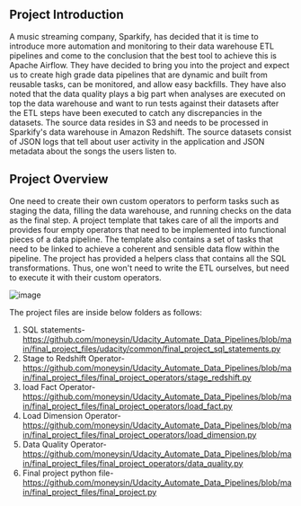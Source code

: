 ## Project Introduction

A music streaming company, Sparkify, has decided that it is time to introduce more automation and monitoring to their data warehouse ETL pipelines and come to the conclusion that the best tool to achieve this is Apache Airflow. They have decided to bring you into the project and expect us to create high grade data pipelines that are dynamic and built from reusable tasks, can be monitored, and allow easy backfills. They have also noted that the data quality plays a big part when analyses are executed on top the data warehouse and want to run tests against their datasets after the ETL steps have been executed to catch any discrepancies in the datasets.
The source data resides in S3 and needs to be processed in Sparkify's data warehouse in Amazon Redshift. The source datasets consist of JSON logs that tell about user activity in the application and JSON metadata about the songs the users listen to.

## Project Overview

One need to create their own custom operators to perform tasks such as staging the data, filling the data warehouse, and running checks on the data as the final step.
A project template that takes care of all the imports and provides four empty operators that need to be implemented into functional pieces of a data pipeline. The template also contains a set of tasks that need to be linked to achieve a coherent and sensible data flow within the pipeline.
The project has provided  a helpers class that contains all the SQL transformations. Thus, one won't need to write the ETL ourselves, but need to execute it with their custom operators.

![image](https://github.com/user-attachments/assets/40c5e3ce-83df-4258-826b-77057b062b24)

The project files are inside below folders as follows:
1) SQL statements- https://github.com/moneysin/Udacity_Automate_Data_Pipelines/blob/main/final_project_files/udacity/common/final_project_sql_statements.py
2) Stage to Redshift Operator- https://github.com/moneysin/Udacity_Automate_Data_Pipelines/blob/main/final_project_files/final_project_operators/stage_redshift.py
3) load Fact Operator- https://github.com/moneysin/Udacity_Automate_Data_Pipelines/blob/main/final_project_files/final_project_operators/load_fact.py
4) Load Dimension Operator- https://github.com/moneysin/Udacity_Automate_Data_Pipelines/blob/main/final_project_files/final_project_operators/load_dimension.py
5) Data Quality Operator- https://github.com/moneysin/Udacity_Automate_Data_Pipelines/blob/main/final_project_files/final_project_operators/data_quality.py
6) Final project python file- https://github.com/moneysin/Udacity_Automate_Data_Pipelines/blob/main/final_project_files/final_project.py
